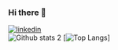 ### Hi there 👋

<!--
**edakn/edakn** is a ✨ _special_ ✨ repository because its `README.md` (this file) appears on your GitHub profile.

Here are some ideas to get you started:

- 🔭 I’m currently working on ...
- 🌱 I’m currently learning ...
- 👯 I’m looking to collaborate on ...
- 🤔 I’m looking for help with ...
- 💬 Ask me about ...
- 📫 How to reach me: ...
- 😄 Pronouns: ...
- ⚡ Fun fact: ...
-->
[![linkedin](https://img.shields.io/badge/Linkedin-000000?style=for-the-badge&logo=Linkedin&logoColor=white)](https://www.linkedin.com/in/edaakin/)
<br>
![Github stats 2](https://github-readme-stats.vercel.app/api?username=edakn&show_icons=true&theme=tokyonight) 
[![Top Langs](https://github-readme-stats.vercel.app/api/top-langs/?username=edakn&exclude_repo=github-readme-stats,anuraghazra.github.io)]
